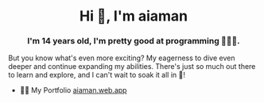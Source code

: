 <h1 align="center">Hi 👋, I'm aiaman</h1>
<h3 align="center">I'm 14 years old, I'm pretty good at programming 🧑🏼‍💻.</h3>

But you know what's even more exciting? My eagerness to dive even deeper and continue expanding my abilities. There's just so much out there to learn and explore, and I can't wait to soak it all in 🌱!

- 👨‍💻 My Portfolio [aiaman.web.app](aiaman.web.app)
